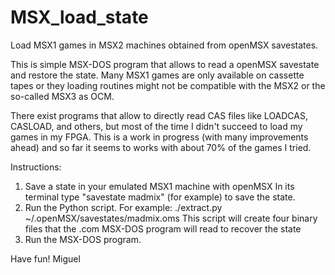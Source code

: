 # MSX_load_state
Load MSX1 games in MSX2 machines obtained from openMSX savestates.

This is simple MSX-DOS program that allows to read a openMSX savestate and restore the state.
Many MSX1 games are only available on cassette tapes or they loading routines might not be compatible with the MSX2 or the so-called MSX3 as OCM.

There exist programs that allow to directly read CAS files like LOADCAS, CASLOAD, and others, but most of the time I didn't succeed to load my games in my FPGA.
This is a work in progress (with many improvements ahead) and so far it seems to works with about 70% of the games I tried.

Instructions:
1) Save a state in your emulated MSX1 machine with openMSX
In its terminal type "savestate madmix" (for example) to save the state.
2) Run the Python script. For example: ./extract.py ~/.openMSX/savestates/madmix.oms
This script will create four binary files that the .com MSX-DOS program will read to recover the state
3) Run the MSX-DOS program.

Have fun!
Miguel
